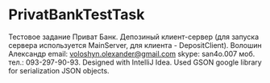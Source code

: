 # PrivatBankTestTask

Тестовое задание Приват Банк. Депозиный клиент-сервер (для запуска сервера используется MainServer, для клиента - DepositClient).
Волошин Александр
email: voloshyn.olexander@gmail.com
skype: san4o.007
моб. тел.: 093-297-90-93.
Designed with IntelliJ Idea. Used GSON google library for serialization JSON objects.
